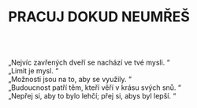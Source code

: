 

<h1>PRACUJ DOKUD NEUMŘEŠ</h1><br>
<br>
<p>„Nejvíc zavřených dveří se nachází ve tvé mysli. “ <br>
„Limit je mysl. “ <br>
„Možnosti jsou na to, aby se využily. “<br>
„Budoucnost patří těm, kteří věří v krásu svých snů. “<br>
„Nepřej si, aby to bylo lehčí; přej si, abys byl lepší. “</p>

